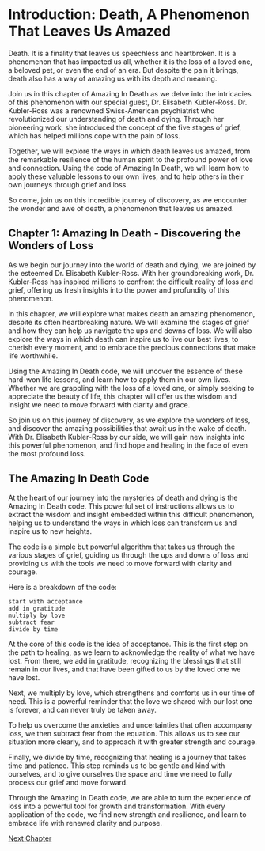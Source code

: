 # Introduction: Death, A Phenomenon That Leaves Us Amazed

Death. It is a finality that leaves us speechless and heartbroken. It is a phenomenon that has impacted us all, whether it is the loss of a loved one, a beloved pet, or even the end of an era. But despite the pain it brings, death also has a way of amazing us with its depth and meaning.

Join us in this chapter of Amazing In Death as we delve into the intricacies of this phenomenon with our special guest, Dr. Elisabeth Kubler-Ross. Dr. Kubler-Ross was a renowned Swiss-American psychiatrist who revolutionized our understanding of death and dying. Through her pioneering work, she introduced the concept of the five stages of grief, which has helped millions cope with the pain of loss.

Together, we will explore the ways in which death leaves us amazed, from the remarkable resilience of the human spirit to the profound power of love and connection. Using the code of Amazing In Death, we will learn how to apply these valuable lessons to our own lives, and to help others in their own journeys through grief and loss.

So come, join us on this incredible journey of discovery, as we encounter the wonder and awe of death, a phenomenon that leaves us amazed.
## Chapter 1: Amazing In Death - Discovering the Wonders of Loss

As we begin our journey into the world of death and dying, we are joined by the esteemed Dr. Elisabeth Kubler-Ross. With her groundbreaking work, Dr. Kubler-Ross has inspired millions to confront the difficult reality of loss and grief, offering us fresh insights into the power and profundity of this phenomenon.

In this chapter, we will explore what makes death an amazing phenomenon, despite its often heartbreaking nature. We will examine the stages of grief and how they can help us navigate the ups and downs of loss. We will also explore the ways in which death can inspire us to live our best lives, to cherish every moment, and to embrace the precious connections that make life worthwhile.

Using the Amazing In Death code, we will uncover the essence of these hard-won life lessons, and learn how to apply them in our own lives. Whether we are grappling with the loss of a loved one, or simply seeking to appreciate the beauty of life, this chapter will offer us the wisdom and insight we need to move forward with clarity and grace.

So join us on this journey of discovery, as we explore the wonders of loss, and discover the amazing possibilities that await us in the wake of death. With Dr. Elisabeth Kubler-Ross by our side, we will gain new insights into this powerful phenomenon, and find hope and healing in the face of even the most profound loss.
## The Amazing In Death Code

At the heart of our journey into the mysteries of death and dying is the Amazing In Death code. This powerful set of instructions allows us to extract the wisdom and insight embedded within this difficult phenomenon, helping us to understand the ways in which loss can transform us and inspire us to new heights.

The code is a simple but powerful algorithm that takes us through the various stages of grief, guiding us through the ups and downs of loss and providing us with the tools we need to move forward with clarity and courage.

Here is a breakdown of the code:

```
start with acceptance
add in gratitude
multiply by love
subtract fear
divide by time
```

At the core of this code is the idea of acceptance. This is the first step on the path to healing, as we learn to acknowledge the reality of what we have lost. From there, we add in gratitude, recognizing the blessings that still remain in our lives, and that have been gifted to us by the loved one we have lost.

Next, we multiply by love, which strengthens and comforts us in our time of need. This is a powerful reminder that the love we shared with our lost one is forever, and can never truly be taken away.

To help us overcome the anxieties and uncertainties that often accompany loss, we then subtract fear from the equation. This allows us to see our situation more clearly, and to approach it with greater strength and courage.

Finally, we divide by time, recognizing that healing is a journey that takes time and patience. This step reminds us to be gentle and kind with ourselves, and to give ourselves the space and time we need to fully process our grief and move forward.

Through the Amazing In Death code, we are able to turn the experience of loss into a powerful tool for growth and transformation. With every application of the code, we find new strength and resilience, and learn to embrace life with renewed clarity and purpose.


[Next Chapter](02_Chapter02.md)